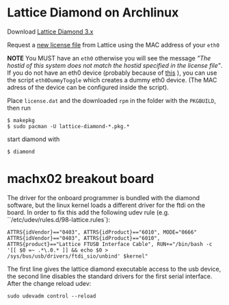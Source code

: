 # Lattice Diamond on Archlinux

Download [Lattice Diamond 3.x](http://www.latticesemi.com/Products/DesignSoftwareAndIP/FPGAandLDS/LatticeDiamond.aspx)

Request a [new license file](http://www.latticesemi.com/Support/Licensing/DiamondAndiCEcube2SoftwareLicensing/DiamondFree.aspx)
from Lattice using the MAC address of your `eth0`

**NOTE** You MUST have an `eth0` otherwise you will see the message *"The hostid
of this system does not match the hostid specified in the license file"*.
If you do not have an eth0 device (probably because of
[this](http://www.freedesktop.org/wiki/Software/systemd/PredictableNetworkInterfaceNames/) ),
you can use the script `eth0DummyToggle` which creates a dummy eth0 device.
(The MAC adress of the device can be configured inside the script).

Place `license.dat` and the downloaded `rpm` in the folder with the `PKGBUILD`,
then run

    $ makepkg
    $ sudo pacman -U lattice-diamond-*.pkg.*

start diamond with

    $ diamond

# machx02 breakout board
The driver for the onboard programmer is bundled with the diamond software,
but the linux kernel loads a different driver for the ftdi on the board. In
order to fix this add the following udev rule (e.g.
``/etc/udev/rules.d/98-lattice.rules`):

    ATTRS{idVendor}=="0403", ATTRS{idProduct}=="6010", MODE="0666"
    ATTRS{idVendor}=="0403", ATTRS{idProduct}=="6010", ATTRS{product}=="Lattice FTUSB Interface Cable", RUN+="/bin/bash -c '[[ $0 =~ .*\.0.* ]] && echo $0 > /sys/bus/usb/drivers/ftdi_sio/unbind' $kernel"
    
The first line gives the lattice diamond executable access to the usb device,
the second line disables the standard drivers for the first serial interface.
After the change reload udev:

    sudo udevadm control --reload
